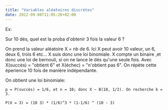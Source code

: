 ```yaml
---
title: "Variables aléatoires discrètes"
date: 2022-09-08T11:05:26+02:00
---
```


Ex:


Sur 10 dés, quel est la proba d'obtenir 3 fois la valeur 6 ?

On prend la valeur aléatoire X = nb de 6. Ici X peut avoir 10 valeur,
un 6, deux 6, trois 6 etc... X suis donc une loi binomiale. X compte un binaire
,et donc une loi de bernouli, si on ne lance le dés qu'une seule fois. Avec
X(succès) = "obtient 6" et X(échec) = "n'obtient pas 6". On répète cette
éperience 10 fois de manière indépendante.

On obtient une loi binomiale:

```
p = P(succès) = 1/6, et n = 10; donc X ~ B(10, 1/2). On recherche k = 3.

P(X = 3) = (10 3) * (1/6)^3 * (1-1/6) ^ (10 - 3)

```
